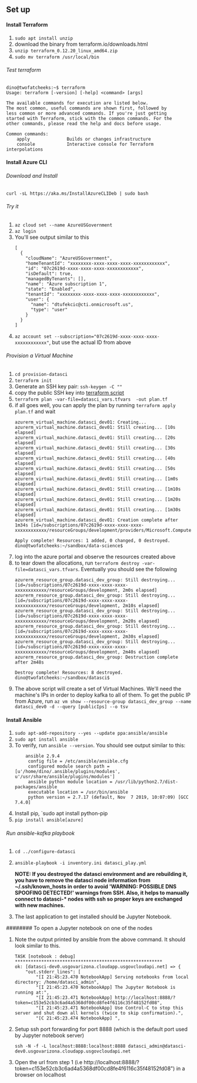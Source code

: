 ## Set up

#### Install Terraform

1. `sudo apt install unzip`
2. download the binary from terraform.io/downloads.html
3. `unzip terraform_0.12.20_linux_amd64.zip`
4. `sudo mv terraform /usr/local/bin`

###### Test terraform

```
dino@twofatcheeks:~$ terraform
Usage: terraform [-version] [-help] <command> [args]

The available commands for execution are listed below.
The most common, useful commands are shown first, followed by
less common or more advanced commands. If you're just getting
started with Terraform, stick with the common commands. For the
other commands, please read the help and docs before usage.

Common commands:
    apply              Builds or changes infrastructure
    console            Interactive console for Terraform interpolations
```

#### Install Azure CLI

###### Download and Install
`curl -sL https://aka.ms/InstallAzureCLIDeb | sudo bash`

###### Try it
1. `az cloud set --name AzureUSGovernment`
2. `az login`
3. You'll see output similar to this  
    ```
    [
      {
        "cloudName": "AzureUSGovernment",
        "homeTenantId": "xxxxxxxx-xxxx-xxxx-xxxx-xxxxxxxxxxxx",
        "id": "07c2619d-xxxx-xxxx-xxxx-xxxxxxxxxxxx",
        "isDefault": true,
        "managedByTenants": [],
        "name": "Azure subscription 1",
        "state": "Enabled",
        "tenantId": "xxxxxxxx-xxxx-xxxx-xxxx-xxxxxxxxxxxx",
        "user": {
          "name": "dtufekcic@cti.onmicrosoft.us",
          "type": "user"
        }
      }
    ]
    ```
4. `az account set --subscription="07c2619d-xxxx-xxxx-xxxx-xxxxxxxxxxxx"`, but use the actual ID from above

###### Provision a Virtual Machine
1. `cd provision-datasci`
1. `terraform init`
1. Generate an SSH key pair: `ssh-keygen -C ""`
1. copy the public SSH key into [terraform script](provision-datasci/datasci.tf)
1. `terraform plan -var-file=datasci_vars.tfvars  -out plan.tf`
1. if all goes well, you can apply the plan by running `terraform apply plan.tf` and wait
    ```
    azurerm_virtual_machine.datasci_dev01: Creating...
    azurerm_virtual_machine.datasci_dev01: Still creating... [10s elapsed]
    azurerm_virtual_machine.datasci_dev01: Still creating... [20s elapsed]
    azurerm_virtual_machine.datasci_dev01: Still creating... [30s elapsed]
    azurerm_virtual_machine.datasci_dev01: Still creating... [40s elapsed]
    azurerm_virtual_machine.datasci_dev01: Still creating... [50s elapsed]
    azurerm_virtual_machine.datasci_dev01: Still creating... [1m0s elapsed]
    azurerm_virtual_machine.datasci_dev01: Still creating... [1m10s elapsed]
    azurerm_virtual_machine.datasci_dev01: Still creating... [1m20s elapsed]
    azurerm_virtual_machine.datasci_dev01: Still creating... [1m30s elapsed]
    azurerm_virtual_machine.datasci_dev01: Creation complete after 1m34s [id=/subscriptions/07c2619d-xxxx-xxxx-xxxx-xxxxxxxxxxxx/resourceGroups/development/providers/Microsoft.Compute/virtualMachines/datasci_dev01]
    
    Apply complete! Resources: 1 added, 0 changed, 0 destroyed.
    dino@twofatcheeks:~/sandbox/data-science$
    ```
1. log into the azure portal and observe the resources created above
1. to tear down the allocations, run `terraform destroy -var-file=datasci_vars.tfvars`. Eventually you should see the following
    ```
    azurerm_resource_group.datasci_dev_group: Still destroying... [id=/subscriptions/07c2619d-xxxx-xxxx-xxxx-xxxxxxxxxxxx/resourceGroups/development, 2m0s elapsed]
    azurerm_resource_group.datasci_dev_group: Still destroying... [id=/subscriptions/07c2619d-xxxx-xxxx-xxxx-xxxxxxxxxxxx/resourceGroups/development, 2m10s elapsed]
    azurerm_resource_group.datasci_dev_group: Still destroying... [id=/subscriptions/07c2619d-xxxx-xxxx-xxxx-xxxxxxxxxxxx/resourceGroups/development, 2m20s elapsed]
    azurerm_resource_group.datasci_dev_group: Still destroying... [id=/subscriptions/07c2619d-xxxx-xxxx-xxxx-xxxxxxxxxxxx/resourceGroups/development, 2m30s elapsed]
    azurerm_resource_group.datasci_dev_group: Still destroying... [id=/subscriptions/07c2619d-xxxx-xxxx-xxxx-xxxxxxxxxxxx/resourceGroups/development, 2m40s elapsed]
    azurerm_resource_group.datasci_dev_group: Destruction complete after 2m48s
    
    Destroy complete! Resources: 8 destroyed.
    dino@twofatcheeks:~/sandbox/datasci$
    ```
1. The above script will create a set of Virtual Machines. We'll need the machine's IPs in order to deploy kafka to all 
of them. To get the public IP from Azure, run
    `az vm show --resource-group datasci_dev_group --name datasci_dev0 -d --query [publicIps] --o tsv`
    
#### Install Ansible
1. `sudo apt-add-repository --yes --update ppa:ansible/ansible`
1. `sudo apt install ansible`
1. To verify, run `ansible --version`. You should see output similar to this:
    ```
        ansible 2.9.4
         config file = /etc/ansible/ansible.cfg
         configured module search path = [u'/home/dino/.ansible/plugins/modules', u'/usr/share/ansible/plugins/modules']
         ansible python module location = /usr/lib/python2.7/dist-packages/ansible
         executable location = /usr/bin/ansible
         python version = 2.7.17 (default, Nov  7 2019, 10:07:09) [GCC 7.4.0]
    ```
1. Install pip, `sudo apt install python-pip
1. `pip install ansible[azure]`

###### Run ansible-kafka playbook 
1. `cd ../configure-datasci`
1. `ansible-playbook -i inventory.ini datasci_play.yml`

    **NOTE:
        If you destroyed the datasci environment and are rebuilding it, you have to remove the datasci node 
        information from ~/.ssh/known_hosts in order to avoid 'WARNING: POSSIBLE DNS SPOOFING DETECTED!' warnings from SSH.
        Also, it helps to manually connect to datasci-\* nodes with ssh so proper keys are exchanged with new machines.**
1. The last application to get installed should be Jupyter Notebook. 

######## To open a Jupyter notebook on one of the nodes
 1. Note the output printed by ansible from the above command. It should look similar to this.
    ```
    TASK [notebook : debug] ********************************************************
    ok: [datasci-dev0.usgovarizona.cloudapp.usgovcloudapi.net] => {
        "out.stderr_lines": [
            "[I 21:45:23.470 NotebookApp] Serving notebooks from local directory: /home/datasci_admin", 
            "[I 21:45:23.470 NotebookApp] The Jupyter Notebook is running at:", 
            "[I 21:45:23.471 NotebookApp] http://localhost:8888/?token=c153e52cb3c6ad4a5368df00cd8fe4f6116c35f48152fd08", 
            "[I 21:45:23.471 NotebookApp] Use Control-C to stop this server and shut down all kernels (twice to skip confirmation).", 
            "[C 21:45:23.474 NotebookApp] ", 
    ```
1. Setup ssh port forwarding for port 8888 (which is the default port used by Jupyter notebook server)
    ```
    ssh -N -f -L localhost:8888:localhost:8888 datasci_admin@datasci-dev0.usgovarizona.cloudapp.usgovcloudapi.net
   ```
1. Open the url from step 1 (i.e http://localhost:8888/?token=c153e52cb3c6ad4a5368df00cd8fe4f6116c35f48152fd08") in a browser on localhost   